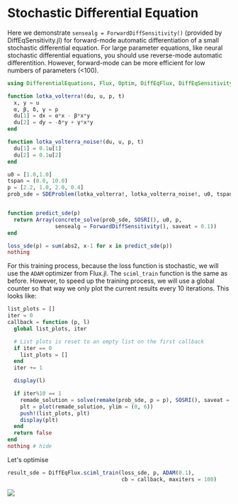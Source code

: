 # Stochastic Differential Equation

Here we demonstrate `sensealg = ForwardDiffSensitivity()` (provided by
DiffEqSensitivity.jl) for forward-mode automatic differentiation of a small
stochastic differential equation. For large parameter equations, like neural
stochastic differential equations, you should use reverse-mode automatic
differentition. However, forward-mode can be more efficient for low numbers
of parameters (<100).

```julia
using DifferentialEquations, Flux, Optim, DiffEqFlux, DiffEqSensitivity, Plots

function lotka_volterra!(du, u, p, t)
  x, y = u
  α, β, δ, γ = p
  du[1] = dx = α*x - β*x*y
  du[2] = dy = -δ*y + γ*x*y
end

function lotka_volterra_noise!(du, u, p, t)
  du[1] = 0.1u[1]
  du[2] = 0.1u[2]
end

u0 = [1.0,1.0]
tspan = (0.0, 10.0)
p = [2.2, 1.0, 2.0, 0.4]
prob_sde = SDEProblem(lotka_volterra!, lotka_volterra_noise!, u0, tspan)


function predict_sde(p)
  return Array(concrete_solve(prob_sde, SOSRI(), u0, p,
               sensealg = ForwardDiffSensitivity(), saveat = 0.1))
end

loss_sde(p) = sum(abs2, x-1 for x in predict_sde(p))
nothing
```

For this training process, because the loss function is stochastic, we will use
the `ADAM` optimizer from Flux.jl. The `sciml_train` function is the same as
before. However, to speed up the training process, we will use a global counter
so that way we only plot the current results every 10 iterations. This looks
like:

```julia
list_plots = []
iter = 0
callback = function (p, l)
  global list_plots, iter

  # List plots is reset to an empty list on the first callback
  if iter == 0
    list_plots = []
  end
  iter += 1

  display(l)

  if iter%10 == 1
    remade_solution = solve(remake(prob_sde, p = p), SOSRI(), saveat = 0.1)
    plt = plot(remade_solution, ylim = (0, 6))
    push!(list_plots, plt)
    display(plt)
  end
  return false
end
nothing # hide
```

Let's optimise

```julia
result_sde = DiffEqFlux.sciml_train(loss_sde, p, ADAM(0.1),
                                    cb = callback, maxiters = 100)
```

![](https://user-images.githubusercontent.com/1814174/51399524-2c6abf80-1b14-11e9-96ae-0192f7debd03.gif)

